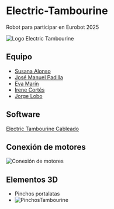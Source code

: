 # Electric-Tambourine
Robot para participar en Eurobot 2025

![Logo Electric Tambourine](https://github.com/lobotic/Electric-Tambourine/blob/main/Logos/logoETambourinePequeno.png)

## Equipo
- [Susana Alonso](https://x.com/SusanaAloRa)
- [José Manuel Padilla](https://x.com/jmpadi2002)
- [Eva Marín](https://x.com/AtdEmarin)
- [Irene Cortés](https://www.instagram.com/atd_irene/)
- [Jorge Lobo](https://x.com/lobo_tic)


## Software
[Electric Tambourine Cableado](https://github.com/lobotic/Electric-Tambourine/blob/main/Software/electric_tambourine_cableado.ino)

## Conexión de motores
![Conexión de motores](https://github.com/lobotic/Electric-Tambourine/blob/main/conexionmotores.png)

## Elementos 3D
- Pinchos portalatas
- ![PinchosTambourine](https://github.com/lobotic/Electric-Tambourine/blob/main/3D/PinchosTambourine/PinchosTambourine.jpg)
